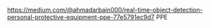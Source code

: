 https://medium.com/@ahmadarbain000/real-time-object-detection-personal-protective-equipment-ppe-77e5791ec9d7
PPE
